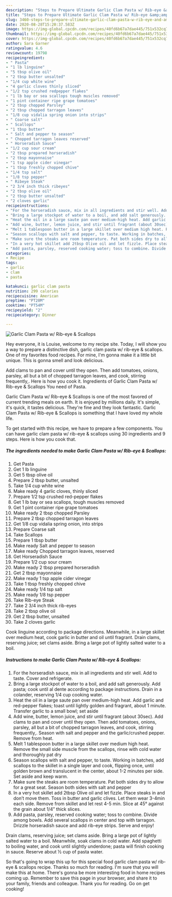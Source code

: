 ```yaml
---
description: "Steps to Prepare Ultimate Garlic Clam Pasta w/ Rib-eye &amp;amp; Scallops"
title: "Steps to Prepare Ultimate Garlic Clam Pasta w/ Rib-eye &amp;amp; Scallops"
slug: 3460-steps-to-prepare-ultimate-garlic-clam-pasta-w-rib-eye-and-amp-scallops
date: 2020-08-28T15:20:37.583Z
image: https://img-global.cpcdn.com/recipes/40fd6b67a7dae445/751x532cq70/garlic-clam-pasta-w-rib-eye-scallops-recipe-main-photo.jpg
thumbnail: https://img-global.cpcdn.com/recipes/40fd6b67a7dae445/751x532cq70/garlic-clam-pasta-w-rib-eye-scallops-recipe-main-photo.jpg
cover: https://img-global.cpcdn.com/recipes/40fd6b67a7dae445/751x532cq70/garlic-clam-pasta-w-rib-eye-scallops-recipe-main-photo.jpg
author: Sara Garner
ratingvalue: 4.6
reviewcount: 19798
recipeingredient:
- " Pasta"
- "1 lb linguine"
- "5 tbsp olive oil"
- "2 tbsp butter unsalted"
- "1/4 cup white wine"
- "4 garlic cloves thinly sliced"
- "1/2 tsp crushed redpepper flakes"
- "1 lb bay or sea scallops tough muscles removed"
- "1 pint container ripe grape tomatoes"
- "2 tbsp chopped Parsley"
- "2 tbsp chopped tarragon leaves"
- "1/8 cup vidalia spring onion into strips"
- " Coarse salt"
- " Scallops"
- "1 tbsp butter"
- " Salt and pepper to season"
- " Chopped tarragon leaves reserved"
- " Horseradish Sauce"
- "1/2 cup sour cream"
- "2 tbsp prepared horseradish"
- "2 tbsp mayonnaise"
- "1 tsp apple cider vinegar"
- "1 tbsp freshly chopped chive"
- "1/4 tsp salt"
- "1/8 tsp pepper"
- " Ribeye Steak"
- "2 3/4 inch thick ribeyes"
- "2 tbsp olive oil"
- "2 tbsp butter unsalted"
- "2 cloves garlic"
recipeinstructions:
- "For the horseradish sauce, mix in all ingredients and stir well. Add to taste. Cover and refrigerate."
- "Bring a large stockpot of water to a boil, and add salt generously. Add pasta; cook until al dente according to package instructions. Drain in a colander, reserving 1/4 cup cooking water."
- "Heat the oil in a large saute pan over medium-high heat. Add garlic and red-pepper flakes; toast until lightly golden and fragrant, about 1 minute. Transfer garlic to a small bowl; set aside"
- "Add wine, butter, lemon juice, and stir until fragrant (about 30sec). Add clams to pan and cover until they open. Then add tomatoes, onions, parsley, all but a bit of chopped tarragon leaves, and cook, stirring frequently,. Season with salt and pepper and the garlic/crushed pepper. Remove from heat."
- "Melt 1 tablespoon butter in a large skillet over medium high heat. Remove the small side muscle from the scallops, rinse with cold water and thoroughly pat dry"
- "Season scallops with salt and pepper, to taste. Working in batches, add scallops to the skillet in a single layer and cook, flipping once, until golden brown and translucent in the center, about 1-2 minutes per side. Set aside and keep warm."
- "Make sure the steaks are room temperature. Pat both sides dry to allow for a great seat. Season both sides with salt and pepper"
- "In a very hot skillet add 2tbsp Olive oil and let fizzle. Place steaks in and don’t move them. Toss in butter and garlic clives. Let them wear 3-4min each side. Remove from skillet and let rest 4-5 min. Slice at 45° against the grain about 1/4” thick slices."
- "Add pasta, parsley, reserved cooking water; toss to combine. Divide among bowls. Add several scallops in center and top with tarragon. Drizzle horseradish sauce and add rib-eye strips. Serve and enjoy!"
categories:
- Recipe
tags:
- garlic
- clam
- pasta

katakunci: garlic clam pasta 
nutrition: 299 calories
recipecuisine: American
preptime: "PT20M"
cooktime: "PT54M"
recipeyield: "2"
recipecategory: Dinner

---
```



![Garlic Clam Pasta w/ Rib-eye &amp; Scallops](https://img-global.cpcdn.com/recipes/40fd6b67a7dae445/751x532cq70/garlic-clam-pasta-w-rib-eye-scallops-recipe-main-photo.jpg)

Hey everyone, it is Louise, welcome to my recipe site. Today, I will show you a way to prepare a distinctive dish, garlic clam pasta w/ rib-eye &amp; scallops. One of my favorites food recipes. For mine, I'm gonna make it a little bit unique. This is gonna smell and look delicious.

Add clams to pan and cover until they open. Then add tomatoes, onions, parsley, all but a bit of chopped tarragon leaves, and cook, stirring frequently,. Here is how you cook it. Ingredients of Garlic Clam Pasta w/ Rib-eye &amp; Scallops You need of Pasta.

Garlic Clam Pasta w/ Rib-eye &amp; Scallops is one of the most favored of current trending meals on earth. It is enjoyed by millions daily. It's simple, it's quick, it tastes delicious. They're fine and they look fantastic. Garlic Clam Pasta w/ Rib-eye &amp; Scallops is something that I have loved my whole life.


To get started with this recipe, we have to prepare a few components. You can have garlic clam pasta w/ rib-eye &amp; scallops using 30 ingredients and 9 steps. Here is how you cook that.

<!--inarticleads1-->

##### The ingredients needed to make Garlic Clam Pasta w/ Rib-eye &amp; Scallops:

1. Get  Pasta
1. Get 1 lb linguine
1. Get 5 tbsp olive oil
1. Prepare 2 tbsp butter, unsalted
1. Take 1/4 cup white wine
1. Make ready 4 garlic cloves, thinly sliced
1. Prepare 1/2 tsp crushed red-pepper flakes
1. Get 1 lb bay or sea scallops, tough muscles removed
1. Get 1 pint container ripe grape tomatoes
1. Make ready 2 tbsp chopped Parsley
1. Prepare 2 tbsp chopped tarragon leaves
1. Get 1/8 cup vidalia spring onion, into strips
1. Prepare  Coarse salt
1. Take  Scallops
1. Prepare 1 tbsp butter
1. Make ready  Salt and pepper to season
1. Make ready  Chopped tarragon leaves, reserved
1. Get  Horseradish Sauce
1. Prepare 1/2 cup sour cream
1. Make ready 2 tbsp prepared horseradish
1. Get 2 tbsp mayonnaise
1. Make ready 1 tsp apple cider vinegar
1. Take 1 tbsp freshly chopped chive
1. Make ready 1/4 tsp salt
1. Make ready 1/8 tsp pepper
1. Take  Rib-eye Steak
1. Take 2 3/4 inch thick rib-eyes
1. Take 2 tbsp olive oil
1. Get 2 tbsp butter, unsalted
1. Take 2 cloves garlic


Cook linguine according to package directions. Meanwhile, in a large skillet over medium heat, cook garlic in butter and oil until fragrant. Drain clams, reserving juice; set clams aside. Bring a large pot of lightly salted water to a boil. 

<!--inarticleads2-->

##### Instructions to make Garlic Clam Pasta w/ Rib-eye &amp; Scallops:

1. For the horseradish sauce, mix in all ingredients and stir well. Add to taste. Cover and refrigerate.
1. Bring a large stockpot of water to a boil, and add salt generously. Add pasta; cook until al dente according to package instructions. Drain in a colander, reserving 1/4 cup cooking water.
1. Heat the oil in a large saute pan over medium-high heat. Add garlic and red-pepper flakes; toast until lightly golden and fragrant, about 1 minute. Transfer garlic to a small bowl; set aside
1. Add wine, butter, lemon juice, and stir until fragrant (about 30sec). Add clams to pan and cover until they open. Then add tomatoes, onions, parsley, all but a bit of chopped tarragon leaves, and cook, stirring frequently,. Season with salt and pepper and the garlic/crushed pepper. Remove from heat.
1. Melt 1 tablespoon butter in a large skillet over medium high heat. Remove the small side muscle from the scallops, rinse with cold water and thoroughly pat dry
1. Season scallops with salt and pepper, to taste. Working in batches, add scallops to the skillet in a single layer and cook, flipping once, until golden brown and translucent in the center, about 1-2 minutes per side. Set aside and keep warm.
1. Make sure the steaks are room temperature. Pat both sides dry to allow for a great seat. Season both sides with salt and pepper
1. In a very hot skillet add 2tbsp Olive oil and let fizzle. Place steaks in and don’t move them. Toss in butter and garlic clives. Let them wear 3-4min each side. Remove from skillet and let rest 4-5 min. Slice at 45° against the grain about 1/4” thick slices.
1. Add pasta, parsley, reserved cooking water; toss to combine. Divide among bowls. Add several scallops in center and top with tarragon. Drizzle horseradish sauce and add rib-eye strips. Serve and enjoy!


Drain clams, reserving juice; set clams aside. Bring a large pot of lightly salted water to a boil. Meanwhile, soak clams in cold water. Add spaghetti to boiling water, and cook until slightly underdone; pasta will finish cooking in sauce. Reserve about ½ cup of pasta water. 

So that's going to wrap this up for this special food garlic clam pasta w/ rib-eye &amp; scallops recipe. Thanks so much for reading. I'm sure that you will make this at home. There's gonna be more interesting food in home recipes coming up. Remember to save this page in your browser, and share it to your family, friends and colleague. Thank you for reading. Go on get cooking!
